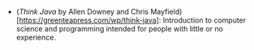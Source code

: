 - (*Think Java* by Allen Downey and Chris Mayfield)[https://greenteapress.com/wp/think-java]: Introduction to computer science and programming intended for people with little or no experience.
